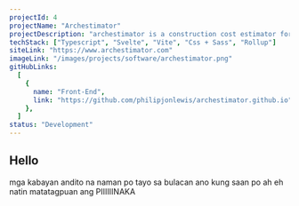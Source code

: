 ```yaml
---
projectId: 4
projectName: "Archestimator"
projectDescription: "archestimator is a construction cost estimator for architects."
techStack: ["Typescript", "Svelte", "Vite", "Css + Sass", "Rollup"]
siteLink: "https://www.archestimator.com"
imageLink: "/images/projects/software/archestimator.png"
gitHubLinks:
  [
    {
      name: "Front-End",
      link: "https://github.com/philipjonlewis/archestimator.github.io",
    },
  ]
status: "Development"
---
```


## Hello

mga kabayan andito na naman po tayo sa bulacan ano kung saan po ah eh natin matatagpuan ang PIIIIIINAKA
